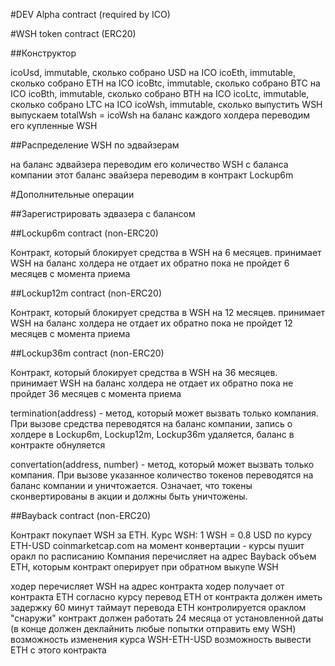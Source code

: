 #DEV Alpha contract (required by ICO)

#WSH token contract (ERC20)

##Конструктор

icoUsd, immutable, сколько собрано USD на ICO
icoEth, immutable, сколько собрано ETH на ICO
icoBtc, immutable, сколько собрано BTC на ICO
icoBth, immutable, сколько собрано BTH на ICO
icoLtc, immutable, сколько собрано LTC на ICO
icoWsh, immutable, сколько выпустить WSH
выпускаем totalWsh = icoWsh
на баланс каждого холдера переводим его купленные WSH

##Распределение WSH по эдвайзерам

на баланс эдвайзера переводим его количество WSH с баланса компании
этот баланс эвайзера переводим в контракт Lockup6m

#Дополнительные операции

##Зарегистрировать эдвазера с балансом

##Lockup6m contract (non-ERC20)

Контракт, который блокирует средства в WSH на 6 месяцев.
принимает WSH на баланс холдера
не отдает их обратно пока не пройдет 6 месяцев с момента приема

##Lockup12m contract (non-ERC20)

Контракт, который блокирует средства в WSH на 12 месяцев.
принимает WSH на баланс холдера
не отдает их обратно пока не пройдет 12 месяцев с момента приема

##Lockup36m contract (non-ERC20)

Контракт, который блокирует средства в WSH на 36 месяцев.
принимает WSH на баланс холдера
не отдает их обратно пока не пройдет 36 месяцев с момента приема


termination(address) - метод, который может вызвать только компания. При вызове средства переводятся на баланс компании, запись о холдере в Lockup6m, Lockup12m, Lockup36m удаляется, баланс в контракте обнуляется

convertation(address, number) - метод, который может вызвать только компания. При вызове указанное количество токенов переводятся на баланс компании и уничтожается. Означает, что токены сконвертированы в акции и должны быть уничтожены.

##Bayback contract (non-ERC20)

Контракт покупает WSH за ETH. Курс WSH: 1 WSH = 0.8 USD по курсу ETH-USD coinmarketcap.com на момент конвертации - курсы пушит оракл по расписанию Компания перечисляет на адрес Bayback объем ETH, которым контракт оперирует при обратном выкупе WSH

ходер перечисляет WSH на адрес контракта
ходер получает от контракта ETH согласно курсу
перевод ETH от контракта должен иметь задержку 60 минут
таймаут перевода ETH контролируется ораклом "снаружи"
контракт должен работать 24 месяца от установленной даты (в конце должен деклайнить любые попытки отправить ему WSH)
возможность изменения курса WSH-ETH-USD
возможность вывести ETH с этого контракта
